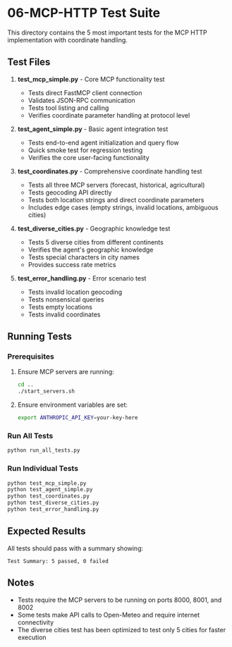 # 06-MCP-HTTP Test Suite

This directory contains the 5 most important tests for the MCP HTTP implementation with coordinate handling.

## Test Files

1. **test_mcp_simple.py** - Core MCP functionality test
   - Tests direct FastMCP client connection
   - Validates JSON-RPC communication
   - Tests tool listing and calling
   - Verifies coordinate parameter handling at protocol level

2. **test_agent_simple.py** - Basic agent integration test
   - Tests end-to-end agent initialization and query flow
   - Quick smoke test for regression testing
   - Verifies the core user-facing functionality

3. **test_coordinates.py** - Comprehensive coordinate handling test
   - Tests all three MCP servers (forecast, historical, agricultural)
   - Tests geocoding API directly
   - Tests both location strings and direct coordinate parameters
   - Includes edge cases (empty strings, invalid locations, ambiguous cities)

4. **test_diverse_cities.py** - Geographic knowledge test
   - Tests 5 diverse cities from different continents
   - Verifies the agent's geographic knowledge
   - Tests special characters in city names
   - Provides success rate metrics

5. **test_error_handling.py** - Error scenario test
   - Tests invalid location geocoding
   - Tests nonsensical queries
   - Tests empty locations
   - Tests invalid coordinates

## Running Tests

### Prerequisites
1. Ensure MCP servers are running:
   ```bash
   cd ..
   ./start_servers.sh
   ```

2. Ensure environment variables are set:
   ```bash
   export ANTHROPIC_API_KEY=your-key-here
   ```

### Run All Tests
```bash
python run_all_tests.py
```

### Run Individual Tests
```bash
python test_mcp_simple.py
python test_agent_simple.py
python test_coordinates.py
python test_diverse_cities.py
python test_error_handling.py
```

## Expected Results
All tests should pass with a summary showing:
```
Test Summary: 5 passed, 0 failed
```

## Notes
- Tests require the MCP servers to be running on ports 8000, 8001, and 8002
- Some tests make API calls to Open-Meteo and require internet connectivity
- The diverse cities test has been optimized to test only 5 cities for faster execution